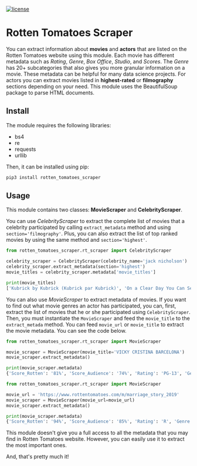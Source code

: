 [![license](https://img.shields.io/badge/license-MIT-success)](https://github.com/pdrm83/Rotten_Tomatoes_Scraper/blob/master/LICENSE)

# Rotten Tomatoes Scraper 
You can extract information about **movies** and **actors** that are listed on the Rotten Tomatoes website using this 
module. Each movie has different metadata such as *Rating*, *Genre*, *Box Office*, *Studio*, and *Scores*. The 
*Genre* has 20+ subcategories that also gives you more granular information on a movie. These metadata can be helpful 
for many data science projects. For actors you can extract movies listed in **highest-rated** or **filmography** 
sections depending on your need. This module uses the BeautifulSoup package to parse HTML documents. 

## Install
The module requires the following libraries:

* bs4
* re
* requests
* urllib

Then, it can be installed using pip:
```python
pip3 install rotten_tomatoes_scraper
```

## Usage
This module contains two classes: **MovieScraper** and **CelebrityScraper**.

You can use *CelebrityScraper* to extract the complete list of movies that a celebrity participated by calling 
`extract_metadata` method and using `section='filmography'`. Plus, you can also extract the list of top ranked movies 
by using the same method and `section='highest'`. 

```python
from rotten_tomatoes_scraper.rt_scraper import CelebrityScraper

celebrity_scraper = CelebrityScraper(celebrity_name='jack nicholson')
celebrity_scraper.extract_metadata(section='highest')
movie_titles = celebrity_scraper.metadata['movie_titles']

print(movie_titles)
['Kubrick by Kubrick (Kubrick par Kubrick)', 'On a Clear Day You Can See Forever', 'The Shooting']
```

You can also use *MovieScraper* to extract metadata of movies. If you want to find out what movie genres an actor has 
participated, you can, first, extract the list of movies that he or she participated using `CelebrityScraper`. Then, you 
must instantiate the `MovieScraper` and feed the `movie_title` to the `extract_metada` method. You can feed `movie_url` 
or `movie_title` to extract the movie metadata. You can see the code below. 

```python
from rotten_tomatoes_scraper.rt_scraper import MovieScraper

movie_scraper = MovieScraper(movie_title='VICKY CRISTINA BARCELONA')
movie_scraper.extract_metadata()

print(movie_scraper.metadata)
{'Score_Rotten': '81%', 'Score_Audience': '74%', 'Rating': 'PG-13', 'Genre': ['Comedy', 'Drama', 'Romance'], 'Box Office': 23164041, 'Studio': 'The Weinstein Co.'}
```

```python
from rotten_tomatoes_scraper.rt_scraper import MovieScraper

movie_url = 'https://www.rottentomatoes.com/m/marriage_story_2019'
movie_scraper = MovieScraper(movie_url=movie_url)
movie_scraper.extract_metadata()

print(movie_scraper.metadata)
{'Score_Rotten': '94%', 'Score_Audience': '85%', 'Rating': 'R', 'Genre': ['Drama'], 'Studio': 'Netflix'}
```

This module doesn't give you a full access to all the metadata that you may find in Rotten Tomatoes website. However,
you can easily use it to extract the most important ones.

And, that's pretty much it!
